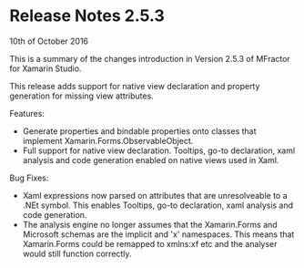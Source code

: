 ﻿# Release Notes 2.5.3

10th of October 2016

This is a summary of the changes introduction in Version 2.5.3 of MFractor for Xamarin Studio.

This release adds support for native view declaration and property generation for missing view attributes.

Features:
 - Generate properties and bindable properties onto classes that implement Xamarin.Forms.ObservableObject.
 - Full support for native view declaration. Tooltips, go-to declaration, xaml analysis and code generation enabled on native views used in Xaml.

Bug Fixes:
 - Xaml expressions now parsed on attributes that are unresolveable to a .NEt symbol. This enables Tooltips, go-to declaration, xaml analysis and code generation.
 - The analysis engine no longer assumes that the Xamarin.Forms and Microsoft schemas are the implicit and 'x' namespaces. This means that Xamarin.Forms could be remapped to xmlns:xf etc and the analyser would still function correctly.
